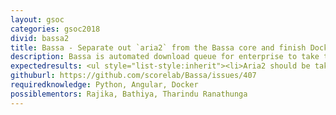 ```yaml
---
layout: gsoc
categories: gsoc2018
divid: bassa2
title: Bassa - Separate out `aria2` from the Bassa core and finish Dockerizing Bassa
description: Bassa is automated download queue for enterprise to take the best use of internet bandwidth. It is capable of avoiding redundant downloads within an enterprise.  Bassa used <a href="https://aria2.github.io/">aria2</a> as the download utility. The objective of this project is separate out `aria2` from the Bassa core and finish Bassa dockerization.
expectedresults: <ul style="list-style:inherit"><li>Aria2 should be taken out from Bassa.</li><li>Aria2 should be running in a Docker container.</li><li>Optimize all the Dockers for Production use.</li><li>Wire all the Docker containers with Docker Compose.</li></ul>
githuburl: https://github.com/scorelab/Bassa/issues/407
requiredknowledge: Python, Angular, Docker
possiblementors: Rajika, Bathiya, Tharindu Ranathunga
---
```

